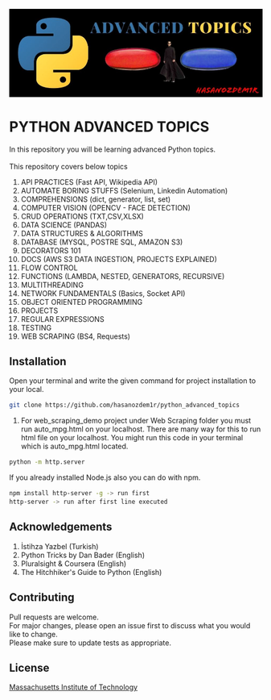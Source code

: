 ![](docs/static/project_header.jpg)
# PYTHON ADVANCED TOPICS  
In this repository you will be learning advanced Python topics.  
<br>
This repository covers below topics
1. API PRACTICES (Fast API, Wikipedia API)
2. AUTOMATE BORING STUFFS (Selenium, Linkedin Automation)
3. COMPREHENSIONS (dict, generator, list, set)
4. COMPUTER VISION (OPENCV - FACE DETECTION)
5. CRUD OPERATIONS (TXT,CSV,XLSX)
6. DATA SCIENCE (PANDAS)
7. DATA STRUCTURES & ALGORITHMS
8. DATABASE (MYSQL, POSTRE SQL, AMAZON S3)
9. DECORATORS 101
10. DOCS (AWS S3 DATA INGESTION, PROJECTS EXPLAINED)
11. FLOW CONTROL
12. FUNCTIONS (LAMBDA, NESTED, GENERATORS, RECURSIVE)
13. MULTITHREADING
14. NETWORK FUNDAMENTALS (Basics, Socket API)
15. OBJECT ORIENTED PROGRAMMING
16. PROJECTS 
17. REGULAR EXPRESSIONS
18. TESTING
19. WEB SCRAPING (BS4, Requests)

## Installation
Open your terminal and write the given command for project installation to your local.
```bash
git clone https://github.com/hasanozdem1r/python_advanced_topics
```
1. For web_scraping_demo project under Web Scraping folder you must run auto_mpg.html on your localhost. There are many way for this to run html file on your localhost.
You might run this code in your terminal which is auto_mpg.html located.
```bash
python -m http.server
```
If you already installed Node.js also you can do with npm.
```bash
npm install http-server -g -> run first
http-server -> run after first line executed
```
## Acknowledgements
1. İstihza Yazbel (Turkish)
2. Python Tricks by Dan Bader (English)
3. Pluralsight & Coursera (English)
4. The Hitchhiker's Guide to Python (English)

## Contributing
Pull requests are welcome. 
<br>For major changes, please open an issue first to discuss what you would like to change.<br>
Please make sure to update tests as appropriate.

## License
[Massachusetts Institute of Technology](https://choosealicense.com/licenses/mit/)
